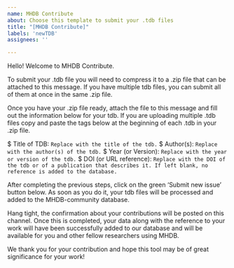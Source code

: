 ```yaml
---
name: MHDB Contribute
about: Choose this template to submit your .tdb files
title: "[MHDB Contribute]"
labels: 'newTDB'
assignees: ''

---
```


Hello! Welcome to MHDB Contribute.

To submit your .tdb file you will need to compress it to a .zip file that can be attached to this message. If you have multiple tdb files, you can submit all of them at once in the same .zip file.

Once you have your .zip file ready, attach the file to this message and fill out the information below for your tdb. If you are uploading multiple .tdb files copy and paste the tags below at the beginning of each .tdb in your .zip file.

$ Title of TDB: `Replace with the title of the tdb.`
$ Author(s): `Replace with the author(s) of the tdb.` 
$ Year (or Version): `Replace with the year or version of the tdb.`
$ DOI (or URL reference): `Replace with the DOI of the tdb or of a publication that describes it. If left blank, no reference is added to the database.`

After completing the previous steps, click on the green ‘Submit new issue’ button below. As soon as you do it, your tdb files will be processed and added to the MHDB-community database.

Hang tight, the confirmation about your contributions will be posted on this channel. Once this is completed, your data along with the reference to your work will have been successfully added to our database and will be available for you and other fellow researchers using MHDB.

We thank you for your contribution and hope this tool may be of great significance for your work!
